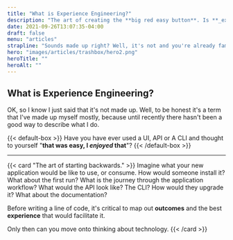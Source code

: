```yaml
---
title: "What is Experience Engineering?"
description: "The art of creating the **big red easy button**. Is **_experience engineering_** even a real thing? Let's talk about what it means to _engineer experiences_."
date: 2021-09-26T13:07:35-04:00
draft: false
menu: "articles"
strapline: "Sounds made up right? Well, it's not and you're already familiar with what we do."
hero: "images/articles/trashbox/hero2.png"
heroTitle: ""
heroAlt: ""
---
```


## What is Experience Engineering?

OK, so I know I just said that it's not made up. Well, to be honest it's a term that I've made up myself mostly, because until recently there hasn't been a good way to describe what I do. 

{{< default-box >}}
Have you have ever used a UI, API or A CLI and thought to yourself "**that was easy, I _enjoyed_ that**"?
{{< /default-box >}}

---

{{< card "The art of starting backwards." >}}
Imagine what your new application would be like to use, or consume. How would someone install it? What about the first run? What is the 
journey through the application workflow? What would the API look like? The CLI? How would they upgrade it? What about the documentation? 

Before writing a line of code, it's critical to map out **outcomes** and the best **experience** that would facilitate it. 

Only then can you move onto thinking about technology.
{{< /card >}}

